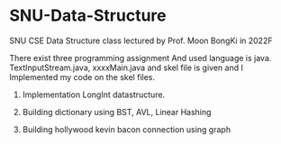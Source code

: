 # SNU-Data-Structure
SNU CSE Data Structure class lectured by Prof. Moon BongKi in 2022F

There exist three programming assignment And used language is java.
TextInputStream.java, xxxxMain.java and skel file is given and I Implemented my code on the skel files.

1. Implementation LongInt datastructure.  
   
2. Building dictionary using BST, AVL, Linear Hashing 

3. Building hollywood kevin bacon connection using graph
